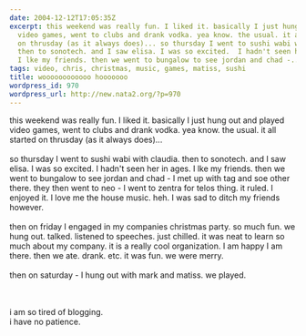 ```yaml
---
date: 2004-12-12T17:05:35Z
excerpt: this weekend was really fun. I liked it. basically I just hung out and played
  video games, went to clubs and drank vodka. yea know. the usual. it all started
  on thrusday (as it always does)... so thursday I went to sushi wabi with claudia.
  then to sonotech. and I saw elisa. I was so excited.  I hadn't seen her in ages.
  I lke my friends. then we went to bungalow to see jordan and chad -...
tags: video, chris, christmas, music, games, matiss, sushi
title: woooooooooooo hooooooo
wordpress_id: 970
wordpress_url: http://new.nata2.org/?p=970
---
```


this weekend was really fun. I liked it. basically I just hung out and played video games, went to clubs and drank vodka. yea know. the usual. it all started on thrusday (as it always does)... <br/><br/>so thursday I went to sushi wabi with claudia. then to sonotech. and I saw elisa. I was so excited.  I hadn't seen her in ages. I lke my friends. then we went to bungalow to see jordan and chad - I met up with tag and soe other there. they then went to neo - I went to zentra for telos thing. it ruled. I enjoyed it. I love me the house music. heh. I was sad to ditch my friends however. <br/><br/>then on friday I engaged in my companies christmas party. so much fun. we hung out. talked. listened to speeches. just chilled. it was neat to learn so much about my company. it is a really cool organization. I am happy I am there. then we ate. drank. etc. it was fun. we were merry. <br/><br/>then on saturday - I hung out with mark and matiss. we played. 

<br/><br/>i am so tired of blogging. 
<br/>i have no patience. 
